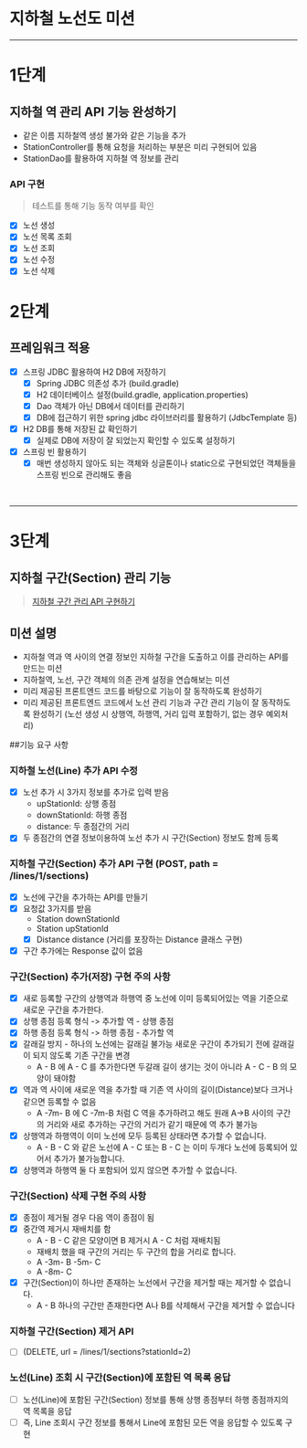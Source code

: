 # 지하철 노선도 미션
<hr>

# 1단계 
## 지하철 역 관리 API 기능 완성하기

* 같은 이름 지하철역 생성 불가와 같은 기능을 추가
* StationController를 통해 요청을 처리하는 부분은 미리 구현되어 있음
* StationDao를 활용하여 지하철 역 정보를 관리

### API 구현
> 테스트를 통해 기능 동작 여부를 확인
* [x] 노선 생성
* [x] 노선 목록 조회  
* [x] 노선 조회
* [x] 노선 수정
* [x] 노선 삭제

# 2단계
## 프레임워크 적용

* [x] 스프링 JDBC 활용하여 H2 DB에 저장하기
    * [x] Spring JDBC 의존성 추가 (build.gradle)
    * [x] H2 데이터베이스 설정(build.gradle, application.properties)
    * [x] Dao 객체가 아닌 DB에서 데이터를 관리하기
    * [x] DB에 접근하기 위한 spring jdbc 라이브러리를 활용하기 (JdbcTemplate 등)
* [x]  H2 DB를 통해 저장된 값 확인하기
    * [x] 실제로 DB에 저장이 잘 되었는지 확인할 수 있도록 설정하기
* [x]  스프링 빈 활용하기
    * [x] 매번 생성하지 않아도 되는 객체와 싱글톤이나 static으로 구현되었던 객체들을 스프링 빈으로 관리해도 좋음
    
<br>
<hr>

# 3단계
## 지하철 구간(Section) 관리 기능

> [지하철 구간 관리 API 구현하기](https://techcourse.woowahan.com/s/U8wOamCU/ls/H8xdpCU2)

## 미션 설명
* 지하철 역과 역 사이의 연결 정보인 지하철 구간을 도출하고 이를 관리하는 API를 만드는 미션
* 지하철역, 노선, 구간 객체의 의존 관계 설정을 연습해보는 미션
* 미리 제공된 프론트엔드 코드를 바탕으로 기능이 잘 동작하도록 완성하기
* 미리 제공된 프론트엔드 코드에서 노선 관리 기능과 구간 관리 기능이 잘 동작하도록 완성하기 (노선 생성 시 상행역, 하행역, 거리 입력 포함하기, 없는 경우 예외처리)


##기능 요구 사항

### 지하철 노선(Line) 추가 API 수정
* [x] 노선 추가 시 3가지 정보를 추가로 입력 받음
    - upStationId: 상행 종점
    - downStationId: 하행 종점
    - distance: 두 종점간의 거리
* [x] 두 종점간의 연결 정보이용하여 노선 추가 시 구간(Section) 정보도 함께 등록

### 지하철 구간(Section) 추가 API 구현 (POST, path = /lines/1/sections)
* [x] 노선에 구간을 추가하는 API를 만들기
* [x] 요청값 3가지를 받음
    - Station downStationId
    - Station upStationId
    - [x] Distance distance (거리를 포장하는 Distance 클래스 구현)
* [x] 구간 추가에는 Response 값이 없음

### 구간(Section) 추가(저장) 구현 주의 사항
* [x] 새로 등록할 구간의 상행역과 하행역 중 노선에 이미 등록되어있는 역을 기준으로 새로운 구간을 추가한다.
* [x] 상행 종점 등록 형식 -> 추가할 역 - 상행 종점
* [x] 하행 종점 등록 형식 -> 하행 종점 - 추가할 역
* [x] 갈래길 방지 - 하나의 노선에는 갈래길 불가능 새로운 구간이 추가되기 전에 갈래길이 되지 않도록 기존 구간을 변경
  + A - B 에 A - C 를 추가한다면 두갈래 길이 생기는 것이 아니라 A - C - B 의 모양이 돼야함
* [x] 역과 역 사이에 새로운 역을 추가할 때 기존 역 사이의 길이(Distance)보다 크거나 같으면 등록할 수 없음<br>
  + A -7m- B 에 C -7m-B 처럼 C 역을 추가하려고 해도 원래 A->B 사이의 구간의 거리와 새로 추가하는 구간의 거리가 같기 때문에 역 추가 불가능
* [x] 상행역과 하행역이 이미 노선에 모두 등록된 상태라면 추가할 수 없습니다.
  + A - B - C 와 같은 노선에 A - C 또는 B - C 는 이미 두개다 노선에 등록되어 있어서 추가가 불가능합니다.
* [x] 상행역과 하행역 둘 다 포함되어 있지 않으면 추가할 수 없습니다.

### 구간(Section) 삭제 구현 주의 사항
* [x] 종점이 제거될 경우 다음 역이 종점이 됨
* [x] 중간역 제거시 재배치를 함<br>
    + A - B - C 같은 모양이면 B 제거시 A - C 처럼 재배치됨<br>
    + 재배치 했을 때 구간의 거리는 두 구간의 합을 거리로 합니다.<br>
    + A -3m- B -5m- C<br>
    + A -8m- C<br>
* [x] 구간(Section)이 하나만 존재하는 노선에서 구간을 제거할 때는 제거할 수 없습니다.
    + A - B 하나의 구간만 존재한다면 A나 B를 삭제해서 구간을 제거할 수 없습니다

### 지하철 구간(Section) 제거 API
* [ ] (DELETE, url = /lines/1/sections?stationId=2)

### 노선(Line) 조회 시 구간(Section)에 포함된 역 목록 응답
* [ ] 노선(Line)에 포함된 구간(Section) 정보를 통해 상행 종점부터 하행 종점까지의 역 목록을 응답
* [ ] 즉, Line 조회시 구간 정보를 통해서 Line에 포함된 모든 역을 응답할 수 있도록 구현
